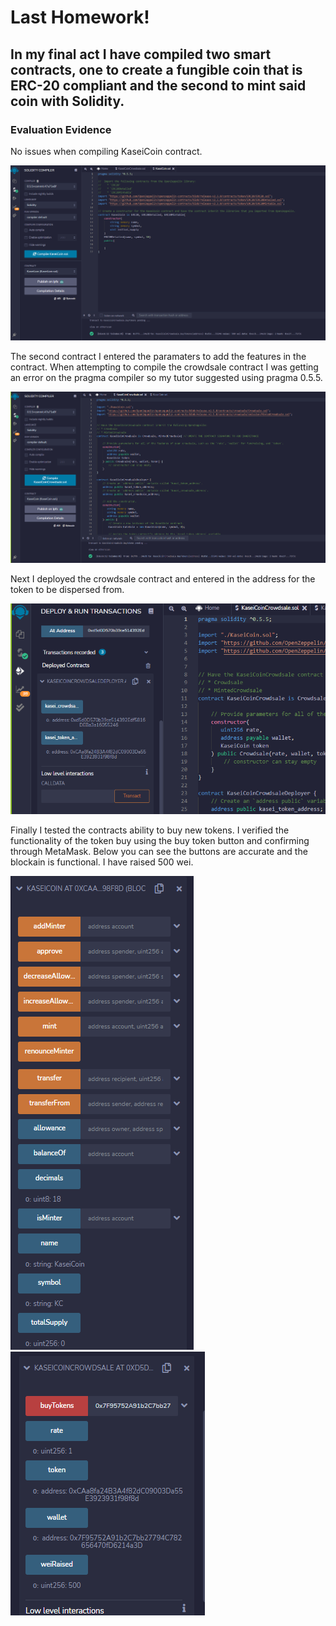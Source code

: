 # Last Homework!
## In my final act I have compiled two smart contracts, one to create a fungible coin that is ERC-20 compliant and the second to mint said coin with Solidity.
### Evaluation Evidence

No issues when compiling KaseiCoin contract.

![hOMEWORK](./CoinCompile.PNG)

The second contract I entered the paramaters to add the features in the contract. When attempting to compile the crowdsale contract I was getting an error on the pragma compiler so my tutor suggested using pragma 0.5.5.

![hOMEWORK](./CrowdsaleCompile.PNG)

Next I deployed the crowdsale contract and entered in the address for the token to be dispersed from.

![hOMEWORK](./DeployerDeployed.PNG)

Finally I tested the contracts ability to buy new tokens. I verified the functionality of the token buy using the buy token button and confirming through MetaMask. Below you can see the buttons are accurate and the blockain is functional. I have raised 500 wei.

![hOMEWORK](./CoinUsed.PNG) ![hOMEWORK](./CrowdsaleUsed.PNG)
